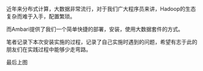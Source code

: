 近年来分布式计算，大数据非常流行，对于我们广大程序员来讲，Hadoop的生态复杂而难于入手，配置繁琐。

而Ambari提供了我们一个简单快捷的部署，安装，使用大数据套件的方式。

笔者记录下本次安装实施的过程，记录了自己实施时遇到的问题，希望有志于此的朋友们在实践过程中能够少走弯路。

最后上图

